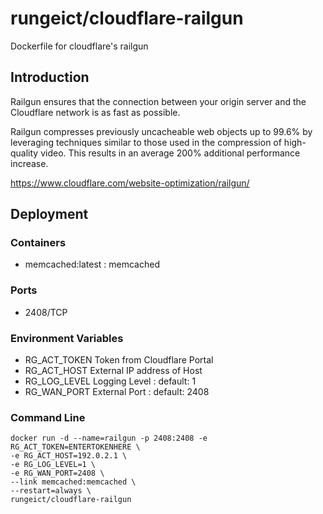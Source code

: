 # rungeict/cloudflare-railgun
Dockerfile for cloudflare's railgun

## Introduction
Railgun ensures that the connection between your origin server and the Cloudflare network is as fast as possible.

Railgun compresses previously uncacheable web objects up to 99.6% by leveraging techniques similar to those used in the compression of high-quality video. This results in an average 200% additional performance increase.

https://www.cloudflare.com/website-optimization/railgun/

## Deployment

### Containers
 - memcached:latest : memcached

### Ports
 - 2408/TCP

### Environment Variables
 - RG_ACT_TOKEN   Token from Cloudflare Portal
 - RG_ACT_HOST    External IP address of Host
 - RG_LOG_LEVEL   Logging Level : default: 1
 - RG_WAN_PORT    External Port : default: 2408
 
### Command Line
 ``` 
 docker run -d --name=railgun -p 2408:2408 -e RG_ACT_TOKEN=ENTERTOKENHERE \
 -e RG_ACT_HOST=192.0.2.1 \
 -e RG_LOG_LEVEL=1 \
 -e RG_WAN_PORT=2408 \
 --link memcached:memcached \
 --restart=always \
 rungeict/cloudflare-railgun
 ```
